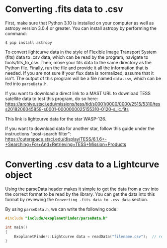 # Converting .fits data to .csv

First, make sure that Python 3.10 is installed on your computer as well as astropy version 3.0.4 or greater. You can install astropy by performing the command:
```
$ pip install astropy
```

To convert lightcurve data in the style of Flexible Image Transport System (fits) data to .csv data, which can be read by the program, navigate to tools/fits_to_csv. Then, move your fits data to the same directory as the Python file. Finally, run the file and provide it all the information that is needed. If you are not sure if your flux data is normalized, assume that it isn't. The output of this program will be a file named `data.csv`, which can be fed into `parseData.h`.

If you want to download a direct link to a MAST URL to download TESS satellite data to test this program, do so here:
https://archive.stsci.edu/missions/tess/tid/s0001/0000/0000/2515/5310/tess2018206045859-s0001-0000000025155310-0120-s_lc.fits

This link is lightcurve data for the star WASP-126.

If you want to download data for another star, follow this guide under the instructions "post-search filter":
https://outerspace.stsci.edu/display/TESS/6.1.6+-+Searching+For+And+Retrieving+TESS+Mission+Products

# Converting .csv data to a Lightcurve object

Using the parseData header makes it simple to get the data from a csv into the correct format to be read by the library. You can get the data into this format by reviewing the `Converting .fits data to .csv data` section.

By using `parseData.h`, we can write the following code:
```cpp
#include "include/exoplanetFinder/parseData.h"

int main()
{
    ExoplanetFinder::Lightcurve data = readData("filename.csv");  // replace "filename" with your file's name
}
```

